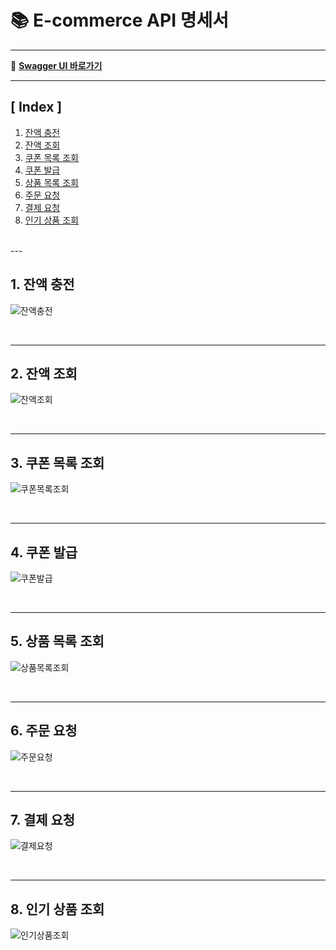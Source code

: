 # 📚 E-commerce API 명세서

---
🔗 **[Swagger UI 바로가기](http://localhost:8080/swagger-ui.html)**

---

## [ Index ]

1. [잔액 충전](#1-잔액-충전)
2. [잔액 조회](#2-잔액-조회)
3. [쿠폰 목록 조회](#3-쿠폰-목록-조회)
4. [쿠폰 발급](#4-쿠폰-발급)
5. [상품 목록 조회](#5-상품-목록-조회)
6. [주문 요청](#6-주문-요청)
7. [결제 요청](#7-결제-요청)
8. [인기 상품 조회](#8-인기-상품-조회)

<br>
---

## 1. 잔액 충전

![잔액충전](image/잔액충전.png)

<br>

---

## 2. 잔액 조회

![잔액조회](image/잔액조회.png)

<br>

---

## 3. 쿠폰 목록 조회

![쿠폰목록조회](image/쿠폰목록조회.png)

<br>

---

## 4. 쿠폰 발급

![쿠폰발급](image/쿠폰발급.png)

<br>

---

## 5. 상품 목록 조회

![상품목록조회](image/상품목록조회.png)

<br>

---

## 6. 주문 요청

![주문요청](image/주문요청.png)

<br>

---

## 7. 결제 요청

![결제요청](image/결제요청.png)

<br>

---

## 8. 인기 상품 조회

![인기상품조회](image/인기상품조회.png)
